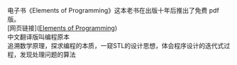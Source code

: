 电子书《Elements of Programming》这本老书在出版十年后推出了免费 pdf 版。  
[网页链接]([Elements of Programming](http://elementsofprogramming.com/?continueFlag=8b470aa89ed5822ce6cfaf0555619e89))  
中文翻译版叫编程原本  
追溯数学原理，探求编程的本质，一窥STL的设计思想，体会程序设计的迭代式过程，发现处理问题的算法 ​​​